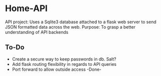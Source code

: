 # Home-API
API project: Uses a Sqlite3 database attached to a flask web server to send JSON formatted data across the web.
Purpose: To grasp a better understanding of API backends

## To-Do
- Create a secure way to keep passwords in db. Salt?
- Add flask routing flexibility in regards to API queries
- Port forward to allow outside access -Done-


